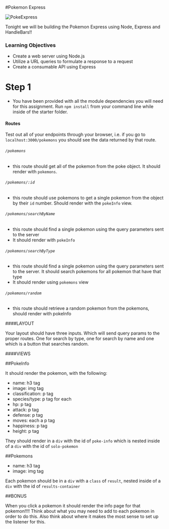 #Pokemon Express

![PokeExpress](http://i86.photobucket.com/albums/k120/mannynews/Photo_092506_001.jpg)

Tonight we will be building the Pokemon Express using Node, Express and HandleBars!!

### Learning Objectives

* Create a web server using Node.js
* Utilize a URL queries to formulate a response to a request
* Create a consumable API using Express


# Step 1

- You have been provided with all the module dependencies you will need for this assignment. Run `npm install` from your command line while inside of the starter folder.

#### Routes

Test out all of your endpoints through your browser, i.e. if you go to `localhost:3000/pokemons` you should see the data returned by that route.

###### `/pokemons`
- this route should  get all of the pokemon from the poke object. It should render with `pokemons`. 

###### `/pokemons/:id`
- this route should use pokemons to get a single pokemon from the object by their `id` number. Should render with the `pokeInfo` view. 

###### `/pokemons/searchByName`
- this route should find a single pokemon using the query parameters sent to the server
- It should render with `pokeInfo`

###### `/pokemons/searchByType`
- this route should find a single pokemon using the query parameters sent to the server. It should search pokemons for all pokemon that have that type 
- It should render using `pokemons` view

###### `/pokemons/random`
- this route should retrieve a random pokemon from the pokemons, should render with pokeInfo


####LAYOUT

Your layout should have three inputs. Which will send query params to the proper routes. One for search by type, one for search by name and one which is a button that searches random. 


####VIEWS

##PokeInfo

It should render the pokemon, with the following:

* name: h3 tag
* image: img tag
* classification: p tag
* species/type: p tag for each
* hp: p tag
* attack: p tag
* defense: p tag
* moves: each a p tag
* happiness: p tag 
* height: p tag

They should render in a `div` with the id of `poke-info` which is nested inside of a `div` with the id of `solo-pokemon` 

##Pokemons

* name: h3 tag
* image: img tag

Each pokemon should be in a `div` with a `class` of `result`, nested inside of a `div` with the id of `results-container`



##BONUS

When you click a pokemon it should render the info page for that pokemon!!!! Think about what you may need to add to each pokemon in order to do this. Also think about where it makes the most sense to set up the listener for this. 